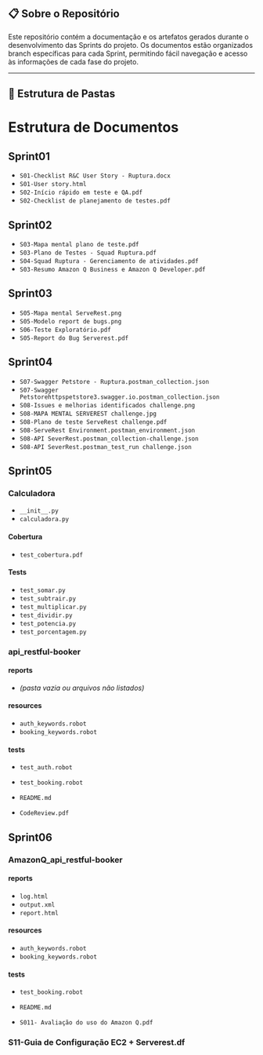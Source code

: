 
## 📋 Sobre o Repositório
Este repositório contém a documentação e os artefatos gerados durante o desenvolvimento das Sprints do projeto. Os documentos estão organizados branch específicas para cada Sprint, permitindo fácil navegação e acesso às informações de cada fase do projeto.

---

## 📂 Estrutura de Pastas
# Estrutura de Documentos

## Sprint01
- `S01-Checklist R&C User Story - Ruptura.docx`
- `S01-User story.html`
- `S02-Início rápido em teste e QA.pdf`
- `S02-Checklist de planejamento de testes.pdf`

## Sprint02
- `S03-Mapa mental plano de teste.pdf`
- `S03-Plano de Testes - Squad Ruptura.pdf`
- `S04-Squad Ruptura - Gerenciamento de atividades.pdf`
- `S03-Resumo Amazon Q Business e Amazon Q Developer.pdf`

## Sprint03
- `S05-Mapa mental ServeRest.png`
- `S05-Modelo report de bugs.png`
- `S06-Teste Exploratório.pdf`
- `S05-Report do Bug Serverest.pdf`

## Sprint04
- `S07-Swagger Petstore - Ruptura.postman_collection.json`
- `S07-Swagger Petstorehttpspetstore3.swagger.io.postman_collection.json`
- `S08-Issues e melhorias identificados challenge.png`
- `S08-MAPA MENTAL SERVEREST challenge.jpg`
- `S08-Plano de teste ServeRest challenge.pdf`
- `S08-ServeRest Environment.postman_environment.json`
- `S08-API SeverRest.postman_collection-challenge.json`
- `S08-API SeverRest.postman_test_run challenge.json`

## Sprint05

### Calculadora
- `__init__.py`
- `calculadora.py`

#### Cobertura
- `test_cobertura.pdf`

#### Tests
- `test_somar.py`
- `test_subtrair.py`
- `test_multiplicar.py`
- `test_dividir.py`
- `test_potencia.py`
- `test_porcentagem.py`

### api_restful-booker

#### reports
- *(pasta vazia ou arquivos não listados)*

#### resources
- `auth_keywords.robot`
- `booking_keywords.robot`

#### tests
- `test_auth.robot`
- `test_booking.robot`

- `README.md`

- `CodeReview.pdf`

## Sprint06

### AmazonQ_api_restful-booker

#### reports
- `log.html`
- `output.xml`
- `report.html`

#### resources
- `auth_keywords.robot`
- `booking_keywords.robot`

#### tests
- `test_booking.robot`

- `README.md`
- `S011- Avaliação do uso do Amazon Q.pdf`

### S11-Guia de Configuração EC2 + Serverest.df
